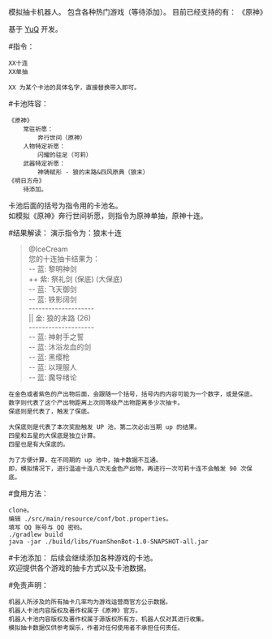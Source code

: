 模拟抽卡机器人。
包含各种热门游戏（等待添加）。
目前已经支持的有：
《原神》


基于 [YuQ](https://github.com/YuQWorks/YuQ) 开发。

#指令：
```
XX十连
XX单抽

XX 为某个卡池的具体名字，直接替换带入即可。
```

#卡池阵容：
```
《原神》
    常驻祈愿：
        奔行世间（原神）
    人物特定祈愿：
        闪耀的驻足（可莉）
    武器特定祈愿：
        神铸赋形 - 狼的末路&四风原典（狼末）
《明日方舟》
    待添加。
```
卡池后面的括号为指令用的卡池名。  
如模拟《原神》奔行世间祈愿，则指令为原神单抽，原神十连。

#结果解读：
演示指令为：狼末十连
>@IceCream  
您的十连抽卡结果为：  
-- 蓝: 黎明神剑  
++ 紫: 祭礼剑 (保底) (大保底)   
-- 蓝: 飞天御剑  
-- 蓝: 铁影阔剑<br>
--------------------<br>
|| 金: 狼的末路 (26)  
--------------------<br>
-- 蓝: 神射手之誓  
-- 蓝: 沐浴龙血的剑  
-- 蓝: 黑缨枪  
-- 蓝: 以理服人  
-- 蓝: 魔导绪论  

```
在金色或者紫色的产出物后面，会跟随一个括号，括号内的内容可能为一个数字，或是保底。
数字则代表了这个产出物距离上次同等级产出物距离多少次抽卡。
保底则是代表了，触发了保底。

大保底则是代表了本次奖励触发 UP 池，第二次必出当期 up 的结果。
四星和五星的大保底是独立计算。
四星也是有大保底的。

为了方便计算，在不同期的 up 池中，抽卡数据不互通。
即，模拟情况下，进行温迪十连八次无金色产出物，再进行一次可莉十连不会触发 90 次保底。
```
 
#食用方法：
```
clone。
编辑 ./src/main/resource/conf/bot.properties。
填写 QQ 账号与 QQ 密码。
./gradlew build
java -jar ./build/libs/YuanShenBot-1.0-SNAPSHOT-all.jar
```

#卡池添加：
后续会继续添加各种游戏的卡池。  
欢迎提供各个游戏的抽卡方式以及卡池数据。  

#免责声明：
```
机器人所涉及的所有抽卡几率均为游戏运营商官方公示数据。
机器人卡池内容版权及著作权属于《原神》官方。
机器人卡池内容版权及著作权属于源版权所有方，机器人仅对其进行收集。
模拟抽卡数据仅供参考娱乐，作者对任何使用者不承担任何责任。
```